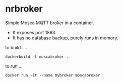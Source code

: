 # nrbroker
Simple Mosca MQTT broker in a container. 

 - It exposes port 1883.
 - It has no database backup, purely runs in memory.


to build ....     

    dockerbuild -t moscabroker .

to run ...

    docker run -it --name mybroker moscabroker
